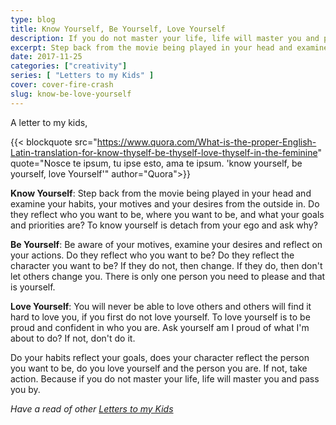 ```yaml
---
type: blog
title: Know Yourself, Be Yourself, Love Yourself
description: If you do not master your life, life will master you and pass you by.
excerpt: Step back from the movie being played in your head and examine your habits, your motives and your desires from the outside in.
date: 2017-11-25
categories: ["creativity"]
series: [ "Letters to my Kids" ]
cover: cover-fire-crash
slug: know-be-love-yourself
---
```


A letter to my kids,

{{< blockquote src="https://www.quora.com/What-is-the-proper-English-Latin-translation-for-know-thyself-be-thyself-love-thyself-in-the-feminine" quote="Nosce te ipsum, tu ipse esto, ama te ipsum. 'know yourself, be yourself, love Yourself'" author="Quora">}}

__Know Yourself__: Step back from the movie being played in your head and examine your habits, your motives and your desires from the outside in. Do they reflect who you want to be, where you want to be, and what your goals and priorities are?  To know yourself is detach from your ego and ask why?

__Be Yourself__: Be aware of your motives, examine your desires and reflect on your actions. Do they reflect who you want to be? Do they reflect the character you want to be? If they do not, then change. If they do, then don't let others change you. There is only one person you need to please and that is yourself.

__Love Yourself__: You will never be able to love others and others will find it hard to love you, if you first do not love yourself. To love yourself is to be proud and confident in who you are. Ask yourself am I proud of what I'm about to do? If not, don't do it.

Do your habits reflect your goals, does your character reflect the person you want to be, do you love yourself and the person you are.  If not, take action. Because if you do not master your life, life will master you and pass you by.

_Have a read of other [Letters to my Kids](/series/letters-to-my-kids)_